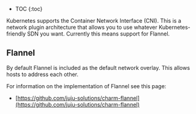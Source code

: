 * TOC
{:toc}

Kubernetes supports the Container Network Interface (CNI). This is a network plugin architecture that allows you to use whatever Kubernetes-friendly SDN you want. Currently this means support for Flannel.  

## Flannel

By default Flannel is included as the default network overlay. This allows hosts to address each other.

For information on the implementation of Flannel see this page:

- [https://github.com/juju-solutions/charm-flannel](https://github.com/juju-solutions/charm-flannel)
